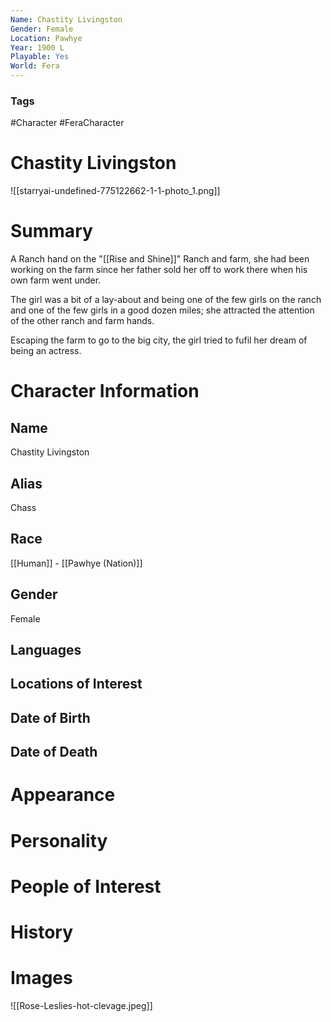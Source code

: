 ```yaml
---
Name: Chastity Livingston
Gender: Female
Location: Pawhye
Year: 1900 L
Playable: Yes
World: Fera
---
```


### Tags
#Character #FeraCharacter

# Chastity Livingston
![[starryai-undefined-775122662-1-1-photo_1.png]]
# Summary
A Ranch hand on the "[[Rise and Shine]]" Ranch and farm, she had been working on the farm since her father sold her off to work there when his own farm went under. 

The girl was a bit of a lay-about and being one of the few girls on the ranch and one of the few girls in a good dozen miles; she attracted the attention of the other ranch and farm hands. 

Escaping the farm to go to the big city, the girl tried to fufil her dream of being an actress. 

# Character Information

## Name
Chastity Livingston

## Alias
Chass

## Race
[[Human]] - [[Pawhye (Nation)]]

## Gender
Female

## Languages

## Locations of Interest

## Date of Birth

## Date of Death

# Appearance

# Personality

# People of Interest

# History

# Images

![[Rose-Leslies-hot-clevage.jpeg]]